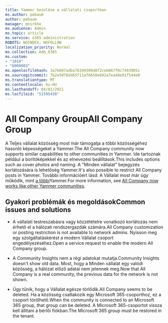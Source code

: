 ```yaml
---
title: Yammer kezelése a vállalati csoportban
ms.author: pebaum
author: pebaum
manager: mnirkhe
ms.audience: Admin
ms.topic: article
ms.service: o365-administration
ROBOTS: NOINDEX, NOFOLLOW
localization_priority: Normal
ms.collection: Adm_O365
ms.custom:
- "1019"
- "6000003"
ms.openlocfilehash: 3a7b607adba78349309d8f2ceb067f0c7493905c
ms.sourcegitcommit: 7b2e5078dd65f11af6650e692a7ea48e91f544e0
ms.translationtype: MT
ms.contentlocale: hu-HU
ms.lasthandoff: 04/02/2021
ms.locfileid: "51505430"
---
```

# <a name="all-company-group"></a><span data-ttu-id="58f85-102">All Company Group</span><span class="sxs-lookup"><span data-stu-id="58f85-102">All Company Group</span></span>

<span data-ttu-id="58f85-103">A Teljes vállalat közösség most már támogatja a többi közösségéhez hasonló képességeket a Yammer.</span><span class="sxs-lookup"><span data-stu-id="58f85-103">The All Company community now supports similar capabilities to other communities in Yammer.</span></span> <span data-ttu-id="58f85-104">Ide tartoznak például a borítóképekkel és az elnevezési beállítások.</span><span class="sxs-lookup"><span data-stu-id="58f85-104">This includes options such as cover photos and naming.</span></span> <span data-ttu-id="58f85-105">A "Minden vállalat" bejegyzés korlátozására is lehetőség Yammer.</span><span class="sxs-lookup"><span data-stu-id="58f85-105">It's also possible to restrict All Company posts in Yammer.</span></span> <span data-ttu-id="58f85-106">További információért lásd: A Vállalat most már úgy működik, mint [a többi](https://docs.microsoft.com/yammer/manage-yammer-groups/yammer-all-company-yammer-community)Yammer.</span><span class="sxs-lookup"><span data-stu-id="58f85-106">For more information, see [All Company now works like other Yammer communities](https://docs.microsoft.com/yammer/manage-yammer-groups/yammer-all-company-yammer-community).</span></span>

## <a name="common-issues-and-solutions"></a><span data-ttu-id="58f85-107">Gyakori problémák és megoldások</span><span class="sxs-lookup"><span data-stu-id="58f85-107">Common issues and solutions</span></span>

- <span data-ttu-id="58f85-108">A vállalati testreszabásra vagy közzétételre vonatkozó korlátozás nem érhető el a hálózati rendszergazdák számára.</span><span class="sxs-lookup"><span data-stu-id="58f85-108">All Company customization or posting restriction is not available to network admins.</span></span> <span data-ttu-id="58f85-109">Nyisson meg egy szolgáltatáskérést a modern Vállalat csoport engedélyezéséhez.</span><span class="sxs-lookup"><span data-stu-id="58f85-109">Open a service request to enable the modern All Company group.</span></span>

- <span data-ttu-id="58f85-110">A Community Insights nem a régi adatokat mutatja.</span><span class="sxs-lookup"><span data-stu-id="58f85-110">Community Insights doesn't show old data.</span></span> <span data-ttu-id="58f85-111">Most, hogy a Minden vállalat egy valódi közösség, a hálózat előző adatai nem jelennek meg.</span><span class="sxs-lookup"><span data-stu-id="58f85-111">Now that All Company is a real community, the previous data for the network is not shown.</span></span>

- <span data-ttu-id="58f85-112">Úgy tűnik, hogy a Vállalat egésze törlődik.</span><span class="sxs-lookup"><span data-stu-id="58f85-112">All Company seems to be deleted.</span></span> <span data-ttu-id="58f85-113">Ha a közösség csatlakozik egy Microsoft 365-csoporthoz, ez a csoport törölhető.</span><span class="sxs-lookup"><span data-stu-id="58f85-113">When the community is connected to an Microsoft 365 group, that group can be deleted.</span></span> <span data-ttu-id="58f85-114">A Microsoft 365-csoportot vissza kell állítani a bérlői fiókban.</span><span class="sxs-lookup"><span data-stu-id="58f85-114">The Microsoft 365 group must be restored in the tenant.</span></span>

